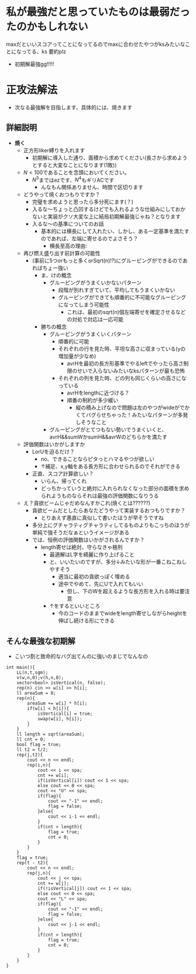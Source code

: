 # 私が最強だと思っていたものは最弱だったのかもしれない

maxだといいスコアってことになってるのでmaxに合わせたやつがksみたいなことになってる、ks
要約plz
- 初期解最強gg!!!!!

# 正攻法解法

- 次なる最強解を目指します、具体的には、焼きます

## 詳細説明

- **焼く**
  - 正方形liker縛りを入れます
    - 初期解に導入した通り、面積から求めてください(長さから求めようとすると大変なことになります(1敗))
  - $N<100$であることを念頭においてください。
    - $N^3$まではezです、$N^4$もギリACです
      - んなもん関係ありません、時間で区切ります
  - どうやって焼くおつもりですか？
    - 完璧を求めようと思ったら多分死にます(？)
    - 入るな〜ちょっと凸凹するけどでも入れるような仕組みにしておかないと実装がクソ大変な上に結局初期解最強じゃね？となります
    - 入るな〜の基準についてのお話
      - 基本的には横長にして入れたい、しかし、ある一定基準を満たすのであれば、左端に寄せるのでよさそう？
        - 横長至高の理由:
  - 再び燃え盛り出す前計算の可能性
    - (事前に5つorもっと多くorSqrt(n)!?)にグルーピングができるのであればちょー強い
      - ま、けの概念
        - グルーピングがうまくいかないパターン
          - 段階が別れすぎていて、平均してもうまくいかない
          - グルーピングができても順番的に不可能なグルーピングになってしまう可能性
            - これは、最初のsqrt(n)個左端寄せを確定させるなどの対処で対応は一応可能
      - 勝ちの概念
        - グルーピングがうまくいくパターン
          - 順番的に可能
          - それぞれの行を見た時、平坦な高さに収まっている(yの増加量が少なめ)
            - avrHを最初の長方形基準でやるleftでやったら高さ制限のせいで入らないみたいなksパターンが最も恐怖
          - それぞれの列を見た時、どの列も同じくらいの高さになっている
            - avrHをlengthに近づける？
            - 順番の制約が多少緩い
              - 縦の積み上げなので問題は左のやつがwideがでかくてバグらせちゃった！みたいなパターンが多発しそうなこと
        - グルーピングがとてつもない勢いでうまくいくと、avrH&&sumWかsumH&&avrWのどちらかを満たす
  - 評価関数はいかがしますか
    - LorUを迫るだけ？
      - no、できることならピタっとハマるやつが欲しい
      - ↑補足、x,y軸をある長方形に合わせられるのでそれができる
    - 正直、スコア計算欲しい？
      - いらん、帰ってくれ
      - どっちかっていうと絶対に入れられなくなった部分の面積を求められようものならそれは最強の評価関数になりうる
  - え？貪欲ビームじゃだめなんすかこれ(焼くとは??????)
    - 貪欲ビームだとしたらあなたどうやって実装するおつもりですか？
      - とりあえず愚直に真似して書いたほうが早そうですね
    - 多分上にグチャラティグチャラティしてるものよりもこっちのほうが単純で強そうだなぁというイメージがある
    - では、恒例の評価関数はいかがされるんですか？
      - length寄せは絶対、守らなきゃ極刑
        - 最適解はL字を綺麗に作り上げること
        - と、いいたいのですが、多分↓みたいな形が一番こねこねしやすそう
          - 適当に最初の貪欲っぽく埋める
          - 途中でやめて、先にUで入れてもいい
            - 但し、下のWを超えるような長方形を入れる時は要注意
        - ↑をするといいところ
          - 今のコードのままでwideをlength寄せしながらheightを伸ばし続ける形にできる

## そんな最強な初期解

- こいつ割と致命的なバグ出てんのに強いのまじでなんなの

```
int main(){
    LL(n,t,sgm);
    v(w,n,0);v(h,n,0);
    vector<bool> isVertical(n, false);
    rep(n) cin >> w[i] >> h[i];
    ll areaSum = 0;
    rep(n){
        areaSum += w[i] * h[i];
        if(w[i] < h[i]){
            isVertical[i] = true;
            swap(w[i], h[i]);
        }
    }
    ll length = sqrt(areaSum);
    ll cnt = 0;
    bool flag = true;
    ll t2 = t/2;
    rep(j,t2){
        cout << n << endl;
        rep(i,n){
            cout << i << spa;
            cnt += w[i];
            if(isVertical[i]) cout << 1 << spa;
            else cout << 0 << spa;
            cout << "U" << spa;
            if(flag){
                cout << "-1" << endl;
                flag = false;
            }else{
                cout << i-1 << endl;
            }
            if(cnt > length){
                flag = true;
                cnt = 0;
            }
        }
    }
    flag = true;
    rep(t - t2){
        cout << n << endl;
        rep(j,n){
            cout << j << spa;
            cnt += w[j];
            if(!isVertical[j]) cout << 1 << spa;
            else cout << 0 << spa;
            cout << "L" << spa;
            if(flag){
                cout << "-1" << endl;
                flag = false;
            }else{
                cout << j-1 << endl;
            }
            if(cnt > length){
                flag = true;
                cnt = 0;
            }
        }
    }
}
```